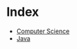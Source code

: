 # Index

- [Computer Science](https://github.com/Juunew/TIL/tree/master/cs)
- [Java](https://github.com/Juunew/TIL/tree/master/java_study)
